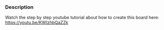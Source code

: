 ### Description
Watch the step by step youtube tutorial about how to create this board here: https://youtu.be/KWIzhbQaZZk
